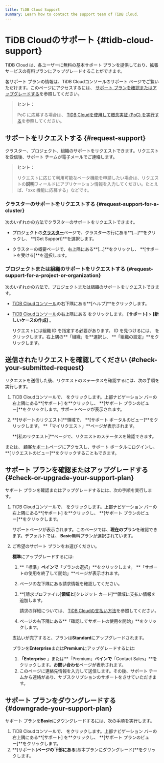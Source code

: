 ```yaml
---
title: TiDB Cloud Support
summary: Learn how to contact the support team of TiDB Cloud.
---
```


# TiDB Cloudのサポート {#tidb-cloud-support}

TiDB Cloud は、各ユーザーに無料の基本サポート プランを提供しており、拡張サービスの有料プランにアップグレードすることができます。

各サポート プランの情報は、TiDB Cloudコンソールのサポート ページでご覧いただけます。このページにアクセスするには、 [サポート プランを確認またはアップグレードする](#check-or-upgrade-your-support-plan)を参照してください。

> **ヒント：**
>
> PoC に応募する場合は、 [TiDB Cloudを使用して概念実証 (PoC) を実行する](/tidb-cloud/tidb-cloud-poc.md)を参照してください。

## サポートをリクエストする {#request-support}

クラスター、プロジェクト、組織のサポートをリクエストできます。リクエストを受信後、サポート チームが電子メールでご連絡します。

> **ヒント：**
>
> リクエストに応じて利用可能なベータ機能を申請したい場合は、リクエストの**説明**フィールドにアプリケーション情報を入力してください。たとえば、「xxx 機能に応募する」などです。

### クラスターのサポートをリクエストする {#request-support-for-a-cluster}

次のいずれかの方法でクラスターのサポートをリクエストできます。

-   プロジェクトの[**クラスター**](https://tidbcloud.com/console/clusters)ページで、クラスターの行にある**[...]**をクリックし、 **[Get Support]**を選択します。

-   クラスターの概要ページで、右上隅にある**[...]**をクリックし、 **[サポートを受ける]**を選択します。

### プロジェクトまたは組織のサポートをリクエストする {#request-support-for-a-project-or-organization}

次のいずれかの方法で、プロジェクトまたは組織のサポートをリクエストできます。

-   [TiDB Cloudコンソール](https://tidbcloud.com/)の右下隅にある**[ヘルプ]**をクリックします。

-   [TiDB Cloudコンソール](https://tidbcloud.com/)の右上隅にある をクリックします。<mdsvgicon name="icon-top-support"> **[サポート]** &gt; **[新しいケースの作成]** 。</mdsvgicon>

    リクエストには組織 ID を指定する必要があります。 ID を見つけるには、 をクリックします。<mdsvgicon name="icon-top-organization">右上隅の**「組織」を**選択し、 **「組織の設定」**をクリックします。</mdsvgicon>

## 送信されたリクエストを確認してください {#check-your-submitted-request}

リクエストを送信した後、リクエストのステータスを確認するには、次の手順を実行します。

1.  TiDB Cloudコンソールで、 をクリックします。<mdsvgicon name="icon-top-support">上部ナビゲーション バーの右上隅にある**[サポート] を**クリックし、 **[サポート プランのビュー]**をクリックします。サポートページが表示されます。</mdsvgicon>
2.  **[サポートのリクエスト]**領域で、 **[サポート ポータルのビュー]**をクリックします。 **「マイリクエスト」**ページが表示されます。

    **[私のリクエスト]**ページで、リクエストのステータスを確認できます。

または、 [顧客サポート](https://support.pingcap.com/hc/en-us)ページにアクセスし、サポート ポータルにログインし、 **[リクエストのビュー]**をクリックすることもできます。

## サポート プランを確認またはアップグレードする {#check-or-upgrade-your-support-plan}

サポート プランを確認またはアップグレードするには、次の手順を実行します。

1.  TiDB Cloudコンソールで、 をクリックします。<mdsvgicon name="icon-top-support">上部ナビゲーション バーの右上隅にある**[サポート] を**クリックし、 **[サポート プランのビュー]**をクリックします。</mdsvgicon>

    サポートページが表示されます。このページでは、**現在のプラン**を確認できます。デフォルトでは、 **Basic**無料プランが選択されています。

2.  ご希望のサポート プランをお選びください。

    <SimpleTab>
     <div label="Upgrade to Standard">

    **標準**にアップグレードするには:

    1.  **「標準」**ペインで**「プランの選択」**をクリックします。 **「サポートの使用を終了して開始」**ページが表示されます。

    2.  ページの左下隅にある請求情報を確認してください。

    3.  **[請求プロファイル]**領域と**[クレジット カード]**領域に支払い情報を追加します。

        請求の詳細については、 [TiDB Cloudの支払い方法](/tidb-cloud/tidb-cloud-billing.md#payment-method)を参照してください。

    4.  ページの右下隅にある**「確認してサポートの使用を開始」**をクリックします。

    支払いが完了すると、プランは**Standard**にアップグレードされます。

    </div>
     <div label="Upgrade to Enterprise or Premium">

    プランを**Enterprise**または**Premium**にアップグレードするには:

    1.  **「Enterprise** 」または**「Premium」**ペインで**「Contact Sales」**をクリックします。**お問い合わせ**ページが表示されます。
    2.  このページに連絡先情報を入力して送信します。その後、サポート チームから連絡があり、サブスクリプションのサポートをさせていただきます。

    </div>
     </SimpleTab>

## サポート プランをダウングレードする {#downgrade-your-support-plan}

サポート プランを**Basic**にダウングレードするには、次の手順を実行します。

1.  TiDB Cloudコンソールで、 をクリックします。<mdsvgicon name="icon-top-support">上部ナビゲーション バーの右上隅にある**[サポート] を**クリックし、 **[サポート プランのビュー]**をクリックします。</mdsvgicon>
2.  **[サポート]**ページの下部にある**[基本プランにダウングレード]**をクリックします。
